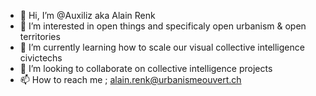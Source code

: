 - 👋 Hi, I’m @Auxiliz aka Alain Renk
- 👀 I’m interested in open things and specificaly open urbanism & open territories
- 🌱 I’m currently learning how to scale our visual collective intelligence civictechs
- 💞️ I’m looking to collaborate on collective intelligence projects
- 📫 How to reach me ; alain.renk@urbanismeouvert.ch
